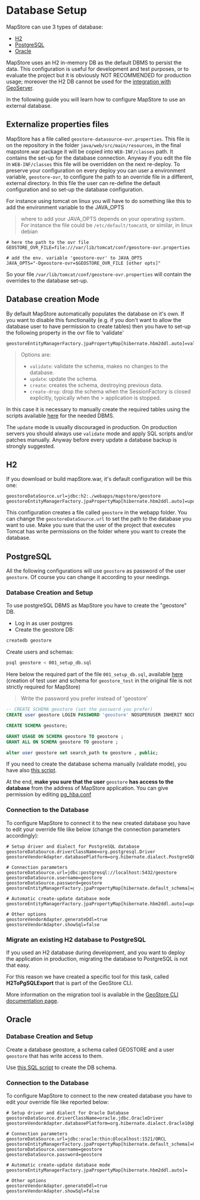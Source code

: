 # Database Setup

MapStore can use 3 types of database:

- [H2](https://www.h2database.com/html/main.html)
- [PostgreSQL](https://www.postgresql.org/)
- [Oracle](https://www.oracle.com/database)

MapStore uses an H2 in-memory DB as the default DBMS to persist the data. This configuration is useful for development and test purposes, or to evaluate the project but it is obviously NOT RECOMMENDED for production usage; moreover the H2 DB cannot be used for the [integration with GeoServer](../integrations/users/geoserver).

In the following guide you will learn how to configure MapStore to use an external database.

## Externalize properties files

MapStore has a file called `geostore-datasource-ovr.properties`. This file is on the repository in the folder `java/web/src/main/resources`, in the final mapstore.war package it will be copied into `WEB-INF/classes` path. It contains the set-up for the database connection. Anyway if you edit the file in `WEB-INF/classes` this file will be overridden on the next re-deploy. To preserve your configuration on every deploy you can user a environment variable, `geostore-ovr`, to configure the path to an override file in a different, external directory. In this file the user can re-define the default configuration and so set-up the database configuration.

For instance using tomcat on linux you will have to do something like this to add the environment variable to the JAVA_OPTS
> where to add your JAVA_OPTS depends on your operating system. For instance the file could be `/etc/default/tomcat8`, or similar, in linux debian

```properties
# here the path to the ovr file
GEOSTORE_OVR_FILE=file:///var/lib/tomcat/conf/geostore-ovr.properties

# add the env. variable 'geostore-ovr' to JAVA_OPTS
JAVA_OPTS="-Dgeostore-ovr=$GEOSTORE_OVR_FILE [other opts]"
```

So your file `/var/lib/tomcat/conf/geostore-ovr.properties` will contain the overrides to the database set-up.

## Database creation Mode

By default MapStore automatically populates the database on it's own. If you want to disable this functionality (e.g. if you don't want to allow the database user to have permission to create tables) then you have to set-up the following property in the ovr file to 'validate'

```properties
geostoreEntityManagerFactory.jpaPropertyMap[hibernate.hbm2ddl.auto]=validate
```

> Options are:
>
> - `validate`: validate the schema, makes no changes to the database.
> - `update`: update the schema.
> - `create`: creates the schema, destroying previous data.
> - `create-drop`: drop the schema when the SessionFactory is closed explicitly, typically when the > application is stopped.

In this case it is necessary to manually create the required tables using the scripts available [here](https://github.com/geosolutions-it/geostore/tree/master/doc) for the needed DBMS. 

The `update` mode is usually discouraged in production. On production servers you should always use `validate` mode and apply SQL scripts and/or patches manually. Anyway before every update a database backup is strongly suggested. 

## H2

If you download or build mapStore.war, it's default configuration will be this one:

```properties
geostoreDataSource.url=jdbc:h2:./webapps/mapstore/geostore
geostoreEntityManagerFactory.jpaPropertyMap[hibernate.hbm2ddl.auto]=update
```

This configuration creates a file called `geostore` in the webapp folder. You can change the `geostoreDataSource.url` to set the path to the database you want to use. Make you sure that the user of the project that executes Tomcat has write permissions on the folder where you want to create the database.

## PostgreSQL

All the following configurations will use `geostore` as password of the user `geostore`. Of course you can change it according to your needings.

### Database Creation and Setup

To use postgreSQL DBMS as MapStore you have to create the "geostore" DB.

- Log in as user postgres
- Create the geostore DB:

```bash
createdb geostore
```

Create users and schemas:

```bash
psql geostore < 001_setup_db.sql
```

Here below the required part of the file `001_setup_db.sql`, available [here](https://github.com/geosolutions-it/geostore/blob/master/doc/sql/001_setup_db.sql) (creation of test user and schema for `geostore_test` in the original file is not strictly required for MapStore)

> Write the password you prefer instead of 'geostore'

```sql
-- CREATE SCHEMA geostore (set the password you prefer)
CREATE user geostore LOGIN PASSWORD 'geostore' NOSUPERUSER INHERIT NOCREATEDB NOCREATEROLE;

CREATE SCHEMA geostore;

GRANT USAGE ON SCHEMA geostore TO geostore ;
GRANT ALL ON SCHEMA geostore TO geostore ;

alter user geostore set search_path to geostore , public;
```

If you need to create the database schema manually (validate mode), you have also [this script](https://github.com/geosolutions-it/geostore/blob/master/doc/sql/002_create_schema_postgres.sql). 

At the end, **make you sure that the user** `geostore` **has access to the database** from the address of MapStore application. You can give permission by editing [pg_hba.conf](https://www.postgresql.org/docs/9.1/auth-pg-hba-conf.html)

### Connection to the Database

To configure MapStore to connect it to the new created database you have to edit your override file like below (change the connection parameters accordingly):

```properties
# Setup driver and dialect for PostgreSQL database
geostoreDataSource.driverClassName=org.postgresql.Driver
geostoreVendorAdapter.databasePlatform=org.hibernate.dialect.PostgreSQLDialect

# Connection parameters
geostoreDataSource.url=jdbc:postgresql://localhost:5432/geostore
geostoreDataSource.username=geostore
geostoreDataSource.password=geostore
geostoreEntityManagerFactory.jpaPropertyMap[hibernate.default_schema]=geostore

# Automatic create-update database mode
geostoreEntityManagerFactory.jpaPropertyMap[hibernate.hbm2ddl.auto]=update

# Other options
geostoreVendorAdapter.generateDdl=true
geostoreVendorAdapter.showSql=false
```

### Migrate an existing H2 database to PostgreSQL
If you used an H2 database during development, and you want to deploy the application in production, migrating the database to PostgreSQL is not that easy.

For this reason we have created a specific tool for this task, called **H2ToPgSQLExport** that is part of the GeoStore CLI.

More information on the migration tool is available in the [GeoStore CLI documentation page](https://github.com/geosolutions-it/geostore/tree/master/src/cli).

## Oracle

### Database Creation and Setup

Create a database geostore, a schema called GEOSTORE and a user `geostore` that has write access to them.

Use [this SQL script](https://github.com/geosolutions-it/geostore/blob/master/doc/sql/002_create_schema_oracle.sql) to create the DB schema.

### Connection to the Database

To configure MapStore to connect to the new created database you have to edit your override file like reported below:

```properties
# Setup driver and dialect for Oracle Database
geostoreDataSource.driverClassName=oracle.jdbc.OracleDriver
geostoreVendorAdapter.databasePlatform=org.hibernate.dialect.Oracle10gDialect

# Connection parameters
geostoreDataSource.url=jdbc:oracle:thin:@localhost:1521/ORCL
geostoreEntityManagerFactory.jpaPropertyMap[hibernate.default_schema]=GEOSTORE
geostoreDataSource.username=geostore
geostoreDataSource.password=geostore

# Automatic create-update database mode
geostoreEntityManagerFactory.jpaPropertyMap[hibernate.hbm2ddl.auto]=

# Other options
geostoreVendorAdapter.generateDdl=true
geostoreVendorAdapter.showSql=false
```


